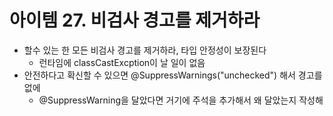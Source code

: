 # 아이템 27. 비검사 경고를 제거하라
* 할수 있는 한 모든 비검사 경고를 제거하라, 타입 안정성이 보장된다
  * 런타임에 classCastExcption이 날 일이 없음
* 안전하다고 확신할 수 있으면 @SuppressWarnings("unchecked") 해서 경고를 없에
  * @SuppressWarning을 달았다면 거기에 주석을 추가해서 왜 달았는지 작성해
